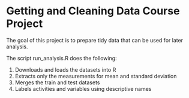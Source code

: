 # Getting and Cleaning Data Course Project
The goal of this project is to prepare tidy data that can be used for later analysis.

The script run_analysis.R does the following:
 1. Downloads and loads the datasets into R
 2. Extracts only the measurements for mean and standard deviation
 3. Merges the train and test datasets
 4. Labels activities and variables using descriptive names
